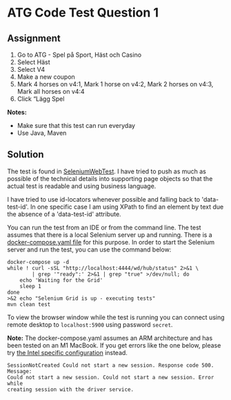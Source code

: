 # ATG Code Test Question 1

## Assignment

1. Go to ATG - Spel på Sport, Häst och Casino
2. Select Häst
3. Select V4
4. Make a new coupon
5. Mark 4 horses on v4:1, Mark 1 horse on v4:2, Mark 2 horses on v4:3, Mark all horses on v4:4
6. Click “Lägg Spel

**Notes:**

- Make sure that this test can run everyday
- Use Java, Maven

## Solution

The test is found in
[SeleniumWebTest](src/test/java/se/ericthelin/atg/codetest/web/SeleniumWebTest.java).
I have tried to push as much as possible of the technical details into
supporting page objects so that the actual test is readable and using business
language.

I have tried to use id-locators whenever possible and falling back to
'data-test-id'. In one specific case I am using XPath to find an element by text
due the absence of a 'data-test-id' attribute.

You can run the test from an IDE or from the command line. The test assumes that
there is a local Selenium server up and running. There is a [docker-compose.yaml
file](docker-compose.yaml) for this purpose. In order to start the Selenium
server and run the test, you can use the command below:

```
docker-compose up -d
while ! curl -sSL "http://localhost:4444/wd/hub/status" 2>&1 \
        | grep '"ready":' 2>&1 | grep "true" >/dev/null; do
    echo 'Waiting for the Grid'
    sleep 1
done
>&2 echo "Selenium Grid is up - executing tests"
mvn clean test
```

To view the browser window while the test is running you can connect using
remote desktop to `localhost:5900` using password `secret`.

**Note:** The docker-compose.yaml assumes an ARM architecture and has been
tested on an M1 MacBook. If you get errors like the one below, please try [the
Intel specific configuration](docker-compose.intel.yaml) instead.

```
SessionNotCreated Could not start a new session. Response code 500. Message:
Could not start a new session. Could not start a new session. Error while
creating session with the driver service.
```
